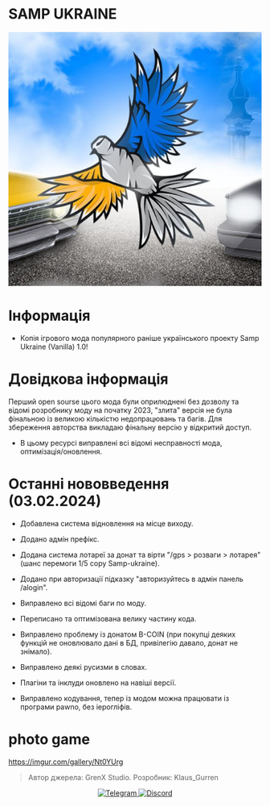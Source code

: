 # SAMP UKRAINE

![msg6385958517-43711](https://github.com/klaus-gurren/SAMP_UKRAINE-v.1.0/blob/main/source/IMG_20241028_210017_114.jpg)


# Інформація
- Копія ігрового мода популярного раніше українського проекту Samp Ukraine (Vanilla) 1.0!

# Довідкова інформація
Перший open sourse цього мода були оприлюднені без дозволу та відомі розробнику моду на початку 2023, "злита" версія не була фінальною із великою кількістю недопрацювань та багів. Для збереження авторства викладаю фінальну версію у відкритий доступ.
- В цьому ресурсі виправлені всі відомі несправності мода, оптимізація/оновлення.


# Останні нововведення (03.02.2024)

- Добавлена система відновлення на місце виходу.

- Додано адмін префікс.

- Додана система лотареї за донат та вірти "/gps > розваги > лотарея" (шанс перемоги 1/5 copy Samp-ukraine).

- Додано при авторизації підказку "авторизуйтесь в адмін панель /alogin".

- Виправлено всі відомі баги по моду.

- Переписано та оптимізована велику частину кода.

- Виправлено проблему із донатом B-COIN (при покупці деяких функцій не оновлювало дані в БД, привілегію давало, донат не знімало).

-  Виправлено деякі русизми в словах.

- Плагіни та інклуди оновлено на навіші версії.

- Виправлено кодування, тепер із модом можна працювати із програми pawno, без іерогліфів.

# photo game
https://imgur.com/gallery/Nt0YUrg

> Автор джерела: GrenX Studio.
> Розробник: Klaus_Gurren

<p align="center">
  <a href="https://t.me/GrenX_Studio" target="__blank">
    <img src="https://i.imgur.com/qbW4p8Y.png" width="40" height="40" title="Telegram" alt="Telegram">
  </a>
  <a href="https://discordapp.com/users/829645751248355358/" target="__blank">
    <img src="https://i.imgur.com/TFvPWEX.png" width="40" height="40" title="Discord" alt="Discord">
  </a>
</p>

<br/>
